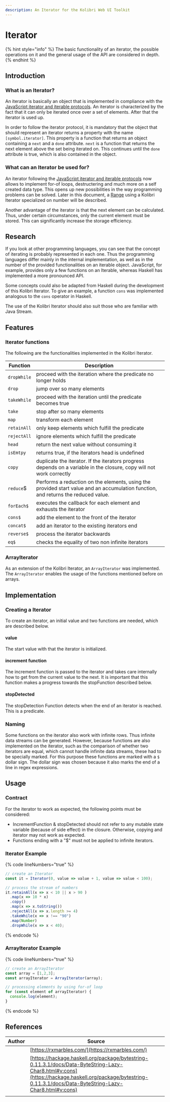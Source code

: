 ```yaml
---
description: An Iterator for the Kolibri Web UI Toolkit
---
```


# Iterator

{% hint style="info" %}
The basic functionality of an iterator, the possible operations on it and the general usage of the API are considered in depth.
{% endhint %}

## Introduction

### What is an Iterator?

An iterator is basically an object that is implemented in compliance with the [JavaScript iterator and iterable protocols](https://developer.mozilla.org/en-US/docs/Web/JavaScript/Reference/Iteration\_protocols). An iterator is characterized by the fact that it can only be iterated once over a set of elements. After that the iterator is used up.

In order to follow the iterator protocol, it is mandatory that the object that should represent an iterator returns a property with the name `[symbol.iterator]`. This property is a function that returns an object containing a `next` and a `done` attribute. `next` is a function that returns the next element above the set being iterated on. This continues until the `done` attribute is true, which is also contained in the object.

### What can an Iterator be used for?

An iterator following the [JavaScript iterator and iterable protocols](https://developer.mozilla.org/en-US/docs/Web/JavaScript/Reference/Iteration\_protocols) now allows to implement for-of loops, destructering and much more on a self created data type. This opens up new possibilities in the way programming problems can be solved. Later in this document, a [Range](range.md) using a Kolibri Iterator specialized on number will be described.

Another advantage of the iterator is that the next element can be calculated. Thus, under certain circumstances, only the current element must be stored. This can significantly increase the storage efficiency.

## Research

If you look at other programming languages, you can see that the concept of iterating is probably represented in each one. Thus the programming languages differ mainly in the internal implementation, as well as in the number of the provided functionalities on an iterable object. JavaScript, for example, provides only a few functions on an Iterable, whereas Haskell has implemented a more pronounced API.&#x20;

Some concepts could also be adapted from Haskell during the development of this Kolibri Iterator. To give an example, a function `cons` was implemented analogous to the `cons` operator in Haskell.&#x20;

The use of the Kolibri Iterator should also suit those who are familiar with Java Stream.

## Features

### Iterator functions

The following are the functionalities implemented in the Kolibri Iterator.

| Function    | Description                                                                                                                       |
| ----------- | --------------------------------------------------------------------------------------------------------------------------------- |
| `dropWhile` | proceed with the iteration where the predicate no longer holds                                                                    |
| `drop`      | jump over so many elements                                                                                                        |
| `takeWhile` | proceed with the iteration until the predicate becomes true                                                                       |
| `take`      | stop after so many elements                                                                                                       |
| `map`       | transform each element                                                                                                            |
| `retainAll` | only keep elements which fulfill the predicate                                                                                    |
| `rejectAll` | ignore elements which fulfill the predicate                                                                                       |
| `head`      | return the next value without consuming it                                                                                        |
| `isEmtpy`   | returns true, if the iterators head is undefined                                                                                  |
| `copy`      | duplicate the iterator. If the iterators progress depends on a variable in the closure, copy will not work correctly              |
| `reduce`$   | Performs a reduction on the elements, using the provided start value and an accumulation function, and returns the reduced value. |
| `forEach$`  | executes the callback for each element and exhausts the iterator                                                                  |
| `cons$`     | add the element to the front of the iterator                                                                                      |
| `concat$`   | add an iterator to the existing iterators end                                                                                     |
| `reverse$`  | process the iterator backwards                                                                                                    |
| `eq$`       | checks the equality of two non infinite iterators                                                                                 |

### ArrayIterator

As an extension of the Kolibri Iterator, an `ArrayIterator` was implemented. The `ArrayIterator` enables the usage of the functions mentioned before on arrays.

## Implementation

### Creating a Iterator

To create an iterator, an initial value and two functions are needed, which are described below.

#### value

The start value with that the iterator is initialized.

#### increment function

The increment function is passed to the iterator and takes care internally how to get from the current value to the next. It is important that this function makes a progress towards the stopFunction described below.

#### stopDetected

The stopDetection Function detects when the end of an iterator is reached. This is a predicate.

### Naming

Some functions on the iterator also work with infinite rows. Thus infinite data streams can be generated. However, because functions are also implemented on the iterator, such as the comparison of whether two iterators are equal, which cannot handle infinite data streams, these had to be specially marked. For this purpose these functions are marked with a `$` dollar sign. The dollar sign was chosen because it also marks the end of a line in regex expressions.

## Usage

### Contract

For the iterator to work as expected, the following points must be considered:

* IncrementFunction & stopDetected should not refer to any mutable state variable (because of side effect) in the closure. Otherwise, copying and iterator may not work as expected.
* Functions ending with a "$" must not be applied to infinite iterators.

### Iterator Example

{% code lineNumbers="true" %}
```javascript
// create an Iterator
const it = Iterator(0, value => value + 1, value => value < 100);

// process the stream of numbers
it.retainAll(x => x < 10 || x > 90 )
  .map(x => 10 * x)
  .copy()
  .map(x => x.toString())
  .rejectAll(x => x.length >= 4)
  .takeWhile(x => x !== "90")
  .map(Number)
  .dropWhile(x => x < 40);
```
{% endcode %}

### ArrayIterator Example

{% code lineNumbers="true" %}
```javascript
// create an ArrayIterator
const array = [1,2,3];
const arrayIterator = ArrayIterator(array);

// processing elements by using for-of loop
for (const element of arrayIterator) {
  console.log(element);
}
```
{% endcode %}

## References

| Author | Source                                                                                                                                                                                                     |
| ------ | ---------------------------------------------------------------------------------------------------------------------------------------------------------------------------------------------------------- |
|        | [https://rxmarbles.com/](https://rxmarbles.com/)                                                                                                                                                           |
|        | [https://hackage.haskell.org/package/bytestring-0.11.3.1/docs/Data-ByteString-Lazy-Char8.html#v:cons](https://hackage.haskell.org/package/bytestring-0.11.3.1/docs/Data-ByteString-Lazy-Char8.html#v:cons) |
|        |                                                                                                                                                                                                            |
